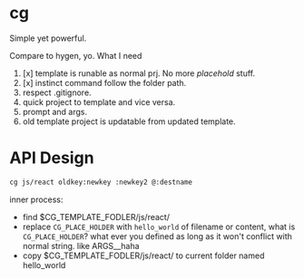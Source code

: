 # cg
Simple yet powerful.

Compare to hygen, yo. What I need

1. [x] template is runable as normal prj. No more $placehold$ stuff.
2. [x] instinct command follow the folder path.
3. respect .gitignore.
4. quick project to template and vice versa.
5. prompt and args.
6. old template project is updatable from updated template.




# API Design
``` bash
cg js/react oldkey:newkey :newkey2 @:destname 
```

inner process:
- find  $CG_TEMPLATE_FODLER/js/react/ 
- replace `CG_PLACE_HOLDER` with `hello_world` of filename or content, what is `CG_PLACE_HOLDER`? what ever you defined as long as it won't conflict with normal string. like ARGS__haha
- copy $CG_TEMPLATE_FODLER/js/react/  to current folder named hello_world



